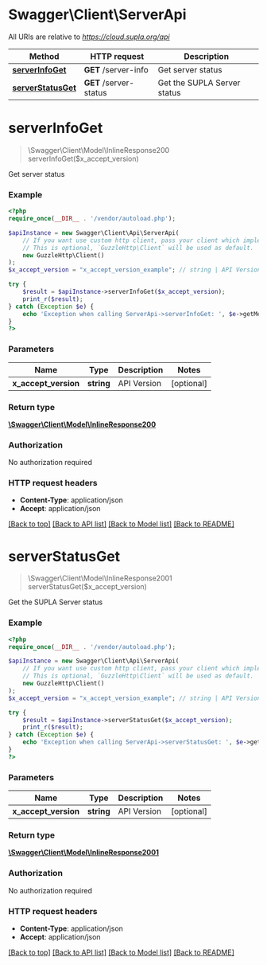 # Swagger\Client\ServerApi

All URIs are relative to *https://cloud.supla.org/api*

Method | HTTP request | Description
------------- | ------------- | -------------
[**serverInfoGet**](ServerApi.md#serverInfoGet) | **GET** /server-info | Get server status
[**serverStatusGet**](ServerApi.md#serverStatusGet) | **GET** /server-status | Get the SUPLA Server status


# **serverInfoGet**
> \Swagger\Client\Model\InlineResponse200 serverInfoGet($x_accept_version)

Get server status

### Example
```php
<?php
require_once(__DIR__ . '/vendor/autoload.php');

$apiInstance = new Swagger\Client\Api\ServerApi(
    // If you want use custom http client, pass your client which implements `GuzzleHttp\ClientInterface`.
    // This is optional, `GuzzleHttp\Client` will be used as default.
    new GuzzleHttp\Client()
);
$x_accept_version = "x_accept_version_example"; // string | API Version

try {
    $result = $apiInstance->serverInfoGet($x_accept_version);
    print_r($result);
} catch (Exception $e) {
    echo 'Exception when calling ServerApi->serverInfoGet: ', $e->getMessage(), PHP_EOL;
}
?>
```

### Parameters

Name | Type | Description  | Notes
------------- | ------------- | ------------- | -------------
 **x_accept_version** | **string**| API Version | [optional]

### Return type

[**\Swagger\Client\Model\InlineResponse200**](../Model/InlineResponse200.md)

### Authorization

No authorization required

### HTTP request headers

 - **Content-Type**: application/json
 - **Accept**: application/json

[[Back to top]](#) [[Back to API list]](../../README.md#documentation-for-api-endpoints) [[Back to Model list]](../../README.md#documentation-for-models) [[Back to README]](../../README.md)

# **serverStatusGet**
> \Swagger\Client\Model\InlineResponse2001 serverStatusGet($x_accept_version)

Get the SUPLA Server status

### Example
```php
<?php
require_once(__DIR__ . '/vendor/autoload.php');

$apiInstance = new Swagger\Client\Api\ServerApi(
    // If you want use custom http client, pass your client which implements `GuzzleHttp\ClientInterface`.
    // This is optional, `GuzzleHttp\Client` will be used as default.
    new GuzzleHttp\Client()
);
$x_accept_version = "x_accept_version_example"; // string | API Version

try {
    $result = $apiInstance->serverStatusGet($x_accept_version);
    print_r($result);
} catch (Exception $e) {
    echo 'Exception when calling ServerApi->serverStatusGet: ', $e->getMessage(), PHP_EOL;
}
?>
```

### Parameters

Name | Type | Description  | Notes
------------- | ------------- | ------------- | -------------
 **x_accept_version** | **string**| API Version | [optional]

### Return type

[**\Swagger\Client\Model\InlineResponse2001**](../Model/InlineResponse2001.md)

### Authorization

No authorization required

### HTTP request headers

 - **Content-Type**: application/json
 - **Accept**: application/json

[[Back to top]](#) [[Back to API list]](../../README.md#documentation-for-api-endpoints) [[Back to Model list]](../../README.md#documentation-for-models) [[Back to README]](../../README.md)

